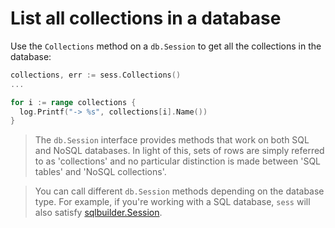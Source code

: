 # List all collections in a database

Use the `Collections` method on a `db.Session` to get all the collections in
the database:

```go
collections, err := sess.Collections()
...

for i := range collections {
  log.Printf("-> %s", collections[i].Name())
}
```

> The `db.Session` interface provides methods that work on both SQL and NoSQL
> databases. In light of this, sets of rows are simply referred to as
> 'collections' and no particular distinction is made between 'SQL tables' and
> 'NoSQL collections'.

> You can call different `db.Session` methods depending on the database type.
> For example, if you're working with a SQL database, `sess` will also satisfy
> [sqlbuilder.Session][3].


[2]: https://godoc.org/github.com/upper/db#Session
[3]: https://godoc.org/github.com/upper/db/sqlbuilder#Session
